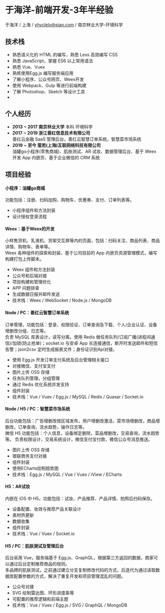 # 于海洋-前端开发-3年半经验
于海洋 / 上海 / yhyclelo@sian.com / 南京林业大学-环境科学

## 技术栈
* 熟悉语义化的 HTML 的编写，熟悉 Less 高效编写 CSS
* 熟悉 JavaScript，掌握 ES6 以上常用语法
* 熟悉 Vue、Vuex
* 熟练使用Egg.js 编写服务端应用
* 了解小程序、公众号网页、Weex开发
* 使用 Webpack、Gulp 等进行前端构建
* 了解 Photoshop、Sketch 等设计工具
* 
  
## 个人经历
* **2013 ~ 2017 南京林业大学** 本科 环境科学
* **2017 ~ 2019  浙江善红信息技术有限公司**  
善红云金融 SaaS 管理后台，善红云智慧订单系统，智慧菜市场系统
* **2019 ~ 至今  萤若(上海)互联网络科技有限公司**  
油罐go小程序(零售商城)、肌肤测试、AR 试妆、数据管理后台、基于 Weex 开发 App 内嵌页、基于企业微信的 CRM 系统

  

## 项目经验
#### 小程序：油罐go商城
功能包括：注册、扫码加购、购物车、优惠券、支付、订单列表等。
* 小程序组件和方法封装
* 设计授权登录流程

#### Weex：基于Weex的开发
小样售货机、乳液机、货架交互屏等内的页面，包括：扫码关注、商品列表、商品详情、购物车、表单等。  
Weex 各种组件的探索和封装、基于公司目前的 App 内嵌页资源管理模式，编写构建打包上传脚本。 
* Weex 组件和方法封装
* 公众号和后端对接
* 项目构建和管理优化
* APP 问题排查
* 生成数据日报并邮件发送
* 技术栈：Weex / WebSocket / Node.js / MongoDB

#### Node / PC：善红云智慧订单系统
订单管理，功能包括：登录、权限验证、订单查询及下载、个人/企业认证、设备增删改分组、日志等。  
负责 MySQL 库表设计，读写分离。使用 Redis 做任务队列/订阅广播(进程间通信)/加锁(防止抢单)；socket.io 与安卓 App 长连接通信，断开时发送邮件和短信告警；json2csv 定时生成报表文件；身份证识别Api对接。
* 使用 Egg.js 开发订单支付系统及后台管理相关接口
* 对接微信、支付宝支付
* 图片上传 OSS 存储
* 任务队列管理，分组管理
* 通过 Redis 优化系统并发支持
* 组件封装
* 技术栈：Vue / Vuex / Egg.js / MySQL / Redis / Quasar / Socket.io

#### Node / H5 / PC：智慧菜市场系统  
后台功能包括：广告增删改按区域发布，用户增删改激活，菜市场增删改，商品增删改，订单查询，流水趋势，操作日志等。  
微信 H5 功能包括：个人信息，设备绑定删除，菜品增删改，交易查询，流水趋势等。 
负责权限设计，交易系统设计，微信支付宝付款，微信公众号消息推送。
* 图片上传 OSS 存储
* 银联商务支付对接
* 组件封装
* 使用ECharts绘制趋势图
* 技术栈：Egg.js / MySQL / Vue / Vuex / iView / ECharts

#### H5：AR试妆
内嵌在 iOS 中 H5，功能包括：试妆、产品推荐、产品详情、拍照后扫码保存。  
* 设备配置、妆效与推荐产品关联设计
* 素材热更新
* 数据收集
* 组件封装
* 技术栈：Vue / Vuex / Socket.io

#### H5 / PC：肌肤测试及管理后台
后台采用 Vue，服务端基于 Egg.js、GraphQL，根据第三方返回的数据，商家可以通过后台定制推荐商品的规则。  
多品牌的肌肤测试，之前通过建立分支复制修改代码的方式，后迭代为通过读取数据库配置参数的方式，解决了重复开发和项目管理混乱的问题。  
* 公众号对接
* SVG 绘制雷达图、环形进度条等
* 可配置的推荐逻辑和前端主题
* 技术栈：Vue / Vuex / Egg.js / SVG / GraphQL / MongoDB


